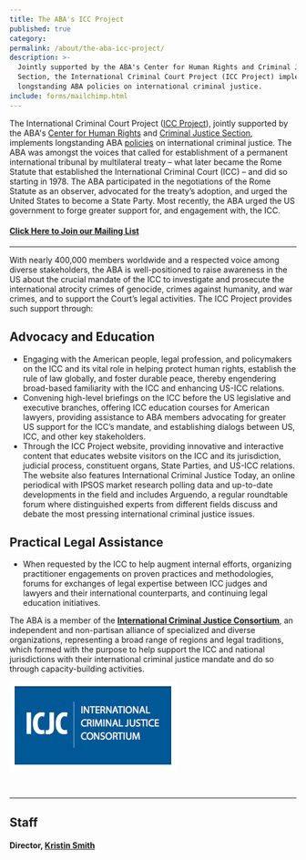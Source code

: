 ```yaml
---
title: The ABA's ICC Project
published: true
category:
permalink: /about/the-aba-icc-project/
description: >-
  Jointly supported by the ABA's Center for Human Rights and Criminal Justice
  Section, the International Criminal Court Project (ICC Project) implements
  longstanding ABA policies on international criminal justice.
include: forms/mailchimp.html
---
```


The International Criminal Court Project ([ICC Project](http://www.aba-icc.org)), jointly supported by the ABA's [Center for Human Rights](https://www.americanbar.org/groups/human_rights/) and [Criminal Justice Section](https://www.americanbar.org/groups/criminal_justice/), implements longstanding ABA [policies](https://www.aba-icc.org/the-aba-icc-project/aba-policy-on-the-icc/) on international criminal justice. The ABA was amongst the voices that called for establishment of a permanent international tribunal by multilateral treaty – what later became the Rome Statute that established the International Criminal Court (ICC) – and did so starting in 1978. The ABA participated in the negotiations of the Rome Statute as an observer, advocated for the treaty’s adoption, and urged the United States to become a State Party. Most recently, the ABA urged the US government to forge greater support for, and engagement with, the ICC.

#### [Click Here to Join our Mailing List](/follow/)

---

With nearly 400,000 members worldwide and a respected voice among diverse stakeholders, the ABA is well-positioned to raise awareness in the US about the crucial mandate of the ICC to investigate and prosecute the international atrocity crimes of genocide, crimes against humanity, and war crimes, and to support the Court’s legal activities. The ICC Project provides such support through:

## Advocacy and Education

* Engaging with the American people, legal profession, and policymakers on the ICC and its vital role in helping protect human rights, establish the rule of law globally, and foster durable peace, thereby engendering broad-based familiarity with the ICC and enhancing US-ICC relations.
* Convening high-level briefings on the ICC before the US legislative and executive branches, offering ICC education courses for American lawyers, providing assistance to ABA members advocating for greater US support for the ICC’s mandate, and establishing dialogs between US, ICC, and other key stakeholders.
* Through the ICC Project website, providing innovative and interactive content that educates website visitors on the ICC and its jurisdiction, judicial process, constituent organs, State Parties, and US-ICC relations. The website also features International Criminal Justice Today, an online periodical with IPSOS market research polling data and up-to-date developments in the field and includes Arguendo, a regular roundtable forum where distinguished experts from different fields discuss and debate the most pressing international criminal justice issues.

## Practical Legal Assistance

* When requested by the ICC to help augment internal efforts, organizing practitioner engagements on proven practices and methodologies, forums for exchanges of legal expertise between ICC judges and lawyers and their international counterparts, and continuing legal education initiatives.

The ABA is a member of the [**International Criminal Justice Consortium**](http://icj-consortium.org/), an independent and non-partisan alliance of specialized and diverse organizations, representing a broad range of regions and legal traditions, which formed with the purpose to help support the ICC and national jurisdictions with their international criminal justice mandate and do so through capacity-building activities.

![](/uploads/1435068944999_logo-icjc-140109-170718.png)

&nbsp;

---

## Staff

#### Director, [K](/contributors/christopher-kip-hale)[ristin Smith](/contributors/kristin-j--smith/)